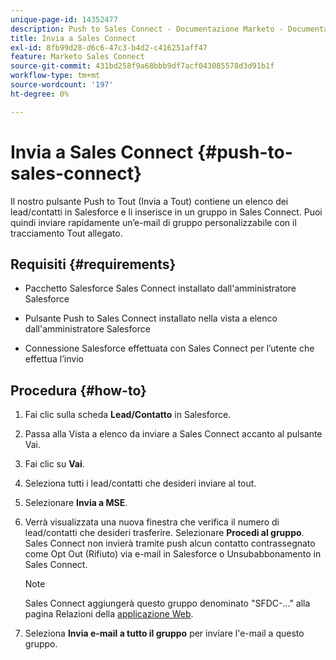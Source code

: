 ```yaml
---
unique-page-id: 14352477
description: Push to Sales Connect - Documentazione Marketo - Documentazione del prodotto
title: Invia a Sales Connect
exl-id: 8fb99d28-d6c6-47c3-b4d2-c416251aff47
feature: Marketo Sales Connect
source-git-commit: 431bd258f9a68bbb9df7acf043085578d3d91b1f
workflow-type: tm+mt
source-wordcount: '197'
ht-degree: 0%

---
```


# Invia a Sales Connect {#push-to-sales-connect}

Il nostro pulsante Push to Tout (Invia a Tout) contiene un elenco dei lead/contatti in Salesforce e li inserisce in un gruppo in Sales Connect. Puoi quindi inviare rapidamente un’e-mail di gruppo personalizzabile con il tracciamento Tout allegato.

## Requisiti {#requirements}

* Pacchetto Salesforce Sales Connect installato dall&#39;amministratore Salesforce

* Pulsante Push to Sales Connect installato nella vista a elenco dall&#39;amministratore Salesforce

* Connessione Salesforce effettuata con Sales Connect per l’utente che effettua l’invio

## Procedura {#how-to}

1. Fai clic sulla scheda **Lead/Contatto** in Salesforce.
1. Passa alla Vista a elenco da inviare a Sales Connect accanto al pulsante Vai.
1. Fai clic su **Vai**.
1. Seleziona tutti i lead/contatti che desideri inviare al tout.
1. Selezionare **Invia a MSE**.
1. Verrà visualizzata una nuova finestra che verifica il numero di lead/contatti che desideri trasferire. Selezionare **Procedi al gruppo**. Sales Connect non invierà tramite push alcun contatto contrassegnato come Opt Out (Rifiuto) via e-mail in Salesforce o Unsubabbonamento in Sales Connect.

   >[!NOTE]
   >
   >Sales Connect aggiungerà questo gruppo denominato &quot;SFDC-...&quot; alla pagina Relazioni della [applicazione Web](https://toutapp.com/login).

1. Seleziona **Invia e-mail a tutto il gruppo** per inviare l&#39;e-mail a questo gruppo.
